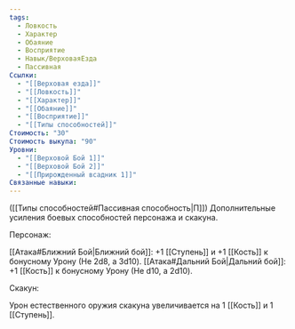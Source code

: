 ```yaml
---
tags:
  - Ловкость
  - Характер
  - Обаяние
  - Восприятие
  - Навык/ВерховаяЕзда
  - Пассивная
Ссылки:
  - "[[Верховая езда]]"
  - "[[Ловкость]]"
  - "[[Характер]]"
  - "[[Обаяние]]"
  - "[[Восприятие]]"
  - "[[Типы способностей]]"
Стоимость: "30"
Стоимость выкупа: "90"
Уровни:
  - "[[Верховой Бой 1]]"
  - "[[Верховой Бой 2]]"
  - "[[Прирожденный всадник 1]]"
Связанные навыки:
---
```

([[Типы способностей#Пассивная способность|П]]) Дополнительные усиления боевых способностей персонажа и скакуна. 

Персонаж:

[[Атака#Ближний Бой|Ближний бой]]: +1 [[Ступень]] и +1 [[Кость]] к бонусному Урону (Не 2d8, а 3d10).
[[Атака#Дальний Бой|Дальний бой]]: +1 [[Кость]] к бонусному Урону (Не d10, а 2d10).

Скакун:

Урон естественного оружия скакуна увеличивается на 1 [[Кость]] и 1 [[Ступень]].

